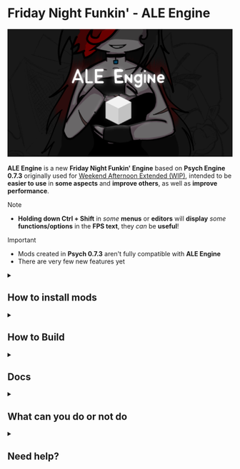 # Friday Night Funkin' - ALE Engine

![Mi imagen](art/thumbnail.png)

**ALE Engine** is a new **Friday Night Funkin' Engine** based on **Psych Engine 0.7.3** originally used for [Weekend Afternoon Extended (WIP)](https://gamebanana.com/mods/379624), intended to be **easier to use** in **some aspects** and **improve others**, as well as **improve performance**.

>[!NOTE]
> * **Holding down Ctrl + Shift** in *some* **menus** or **editors** will **display** *some* **functions/options** in the **FPS text**, they *can* be **useful**!

>[!IMPORTANT]
> * Mods created in **Psych  0.7.3** aren't fully compatible with **ALE Engine**
> * There are very few new features yet

<details><summary><h2>How to install mods</h2></summary>
  
1. **Put** the **mod folder** in the **"mods" folder**.
2. **Choose the mod** by **pressing Ctrl + Shift + TAB** in **any of the menus or editors**.
</details>

<details><summary><h2>How to Build</h2></summary>
  
##### Tested on Windows 11
1. **Download** and **install** [Haxe](https://haxe.org/download/).
    - Leave all **installation options** as **default**.
2. **Download** and **install** [`git-scm`](https://git-scm.com/download/win).
    - Leave all **installation options** as **default**.
3. Run `setup/setup-msvc-win.bat` using **cmd** or **double-clicking it**.
3. Run `setup/setup-haxelibs` using **cmd** or **double-clicking it**.
4. Once the **libraries are installed**, run `lime test windows` to compile and **launch the game** *(may take a long time)*.
</details>

<details><summary><h2>Docs</h2></summary>

* [Psych Engine Wiki](https://github.com/ShadowMario/FNF-PsychEngine/wiki)
* [ALE Engine Wiki](WIKI.md)
</details>

<details>
  <summary><h2>What can you do or not do</h2></summary>

  ### You can:
  - Download and use the engine or install mods/modpacks to play on it
  - Mod and fork the engine
  - Release excutable mods that use ALE Engine as source *(Specifing that this ALE Engine)*
  - Release modpacks

  ### You can't:
  - Create another engine unrelated to ALE Engine that uses it's code
  - Steal code from ALE Engine without giving proper credits
  - Publish the engine on other platforms *(You can only upload **mods** that use the engine as a source, if specified, even better)*
</details>

<details><summary><h2>Need help?</h2></summary>
  
#### Don't worry!
* If you **do not have problems related to ALE Engine's own functions**, you can **ask for help** on the [Psych Engine's Discord Server](https://discord.com/invite/2ka77eMXDv).
* If you **have problems with ALE Engine's own functions**, you can **ask for help** on the [ALE Engine's Discord Server](https://discord.gg/NP4U9CUrsH).
</details>